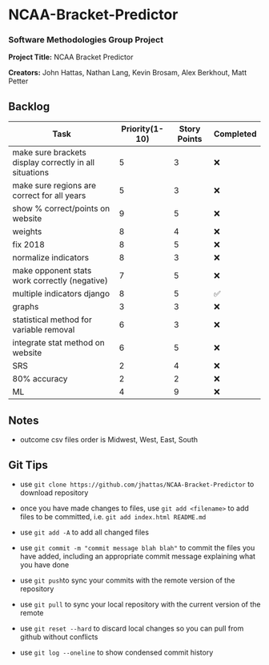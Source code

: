 # NCAA-Bracket-Predictor

### Software Methodologies Group Project


**Project Title:** NCAA Bracket Predictor


**Creators:** John Hattas, Nathan Lang, Kevin Brosam, Alex Berkhout, Matt Petter


## Backlog
Task | Priority(1-10)	| Story Points | Completed
---- | ---- | ---- | ----
make sure brackets display correctly in all situations | 5 | 3 | :x:
make sure regions are correct for all years | 5 | 3 | :x:
show % correct/points on website | 9 | 5 | :x:
weights | 8 | 4 | :x:
fix 2018 | 8 | 5 | :x:
normalize indicators | 8 | 3 | :x:
make opponent stats work correctly (negative) | 7 | 5 | :x:
multiple indicators django | 8 | 5 | :white_check_mark:
graphs | 3 | 3 | :x:
statistical method for variable removal | 6 | 3 | :x:
integrate stat method on website | 6 | 5 | :x:
SRS | 2 | 4 | :x:
80% accuracy | 2 | 2 | :x:
ML | 4 | 9 | :x:

## Notes

- outcome csv files order is Midwest, West, East, South


## Git Tips
- use `git clone https://github.com/jhattas/NCAA-Bracket-Predictor` to download repository


- once you have made changes to files, use `git add <filename>` to add files to be committed, i.e. `git add index.html README.md`


- use `git add -A` to add all changed files


- use `git commit -m "commit message blah blah"` to commit the files you have added, including an appropriate commit message explaining what you have done


- use `git push`to sync your commits with the remote version of the repository


- use `git pull` to sync your local repository with the current version of the remote


- use `git reset --hard` to discard local changes so you can pull from github without conflicts

- use `git log --oneline` to show condensed commit history
